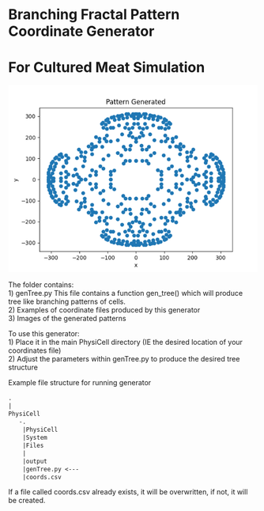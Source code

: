 # Branching Fractal Pattern Coordinate Generator 
# For Cultured Meat Simulation 
![Tools](doubleBranch.png "")


The folder contains:<br>
    1) genTree.py This file contains a function gen_tree() which will produce tree like branching patterns of cells.<br> 
    2) Examples of coordinate files produced by this generator<br>
    3) Images of the generated patterns <br>

To use this generator:<br>
    1) Place it in the main PhysiCell directory (IE the desired location of your coordinates file)<br>
    2) Adjust the parameters within genTree.py to produce the desired tree structure<br>

Example file structure for running generator 

    .
    |
    PhysiCell
       -.
        |PhysiCell
        |System 
        |Files
        |
        |output       
        |genTree.py <--- 
        |coords.csv   

If a file called coords.csv already exists, it will be overwritten, if not, it will be created. 
